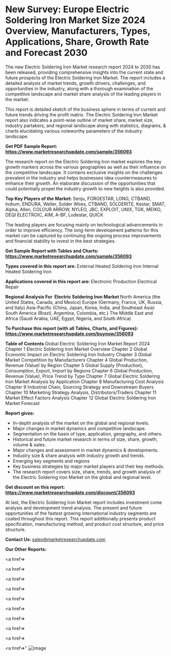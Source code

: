 # New Survey: Europe Electric Soldering Iron Market Size 2024 Overview, Manufacturers, Types, Applications, Share, Growth Rate and Forecast 2030

The new Electric Soldering Iron Market research report 2024 to 2030 has been released, providing comprehensive insights into the current state and future prospects of the Electric Soldering Iron Market. The report includes a detailed analysis of market trends, growth drivers, challenges, and opportunities in the industry, along with a thorough examination of the competitive landscape and market share analysis of the leading players in the market.

This report is detailed sketch of the business sphere in terms of current and future trends driving the profit matrix. The Electric Soldering Iron Market report also indicates a point-wise outline of market share, market size, industry partakers, and regional landscape along with statistics, diagrams, &amp; charts elucidating various noteworthy parameters of the industry landscape.

<strong><b>Get PDF Sample Report: <a href=https://www.marketresearchupdate.com/sample/356093>https://www.marketresearchupdate.com/sample/356093</a></b></strong>

The research report on the Electric Soldering Iron market explores the key growth markers across the various geographies as well as their influence on the competitive landscape. It contains exclusive insights on the challenges prevalent in the industry and helps businesses idea countermeasures to enhance their growth. An elaborate discussion of the opportunities that could potentially propel the industry growth to new heights is also provided.

<strong><b>Top Key Players of the Market:
</b></strong>Senju, FORGESTAR, LONG, CTBAND, Indium, ENDURA, Weller, Solder Wires, CTBAND, SOLDERITE, Kestar, SMAT, Alpha, Allen, COLOUR ARROW, NYLEO, JBC, EXPLOIT, UNIX, TGK, MEIKO, DEQI ELECTROIC, AIM, A-BF, Lodestar, QUICK<strong><b>
</b></strong>

The leading players are focusing mainly on technological advancements in order to improve efficiency. The long-term development patterns for this market can be captured by continuing the ongoing process improvements and financial stability to invest in the best strategies.

<strong><b>Get Sample Report with Tables and Charts: <a href=https://www.marketresearchupdate.com/sample/356093>https://www.marketresearchupdate.com/sample/356093</a></b></strong>

<strong><b>Types covered in this report are:
</b></strong>External Heated Soldering Iron
Internal Heated Soldering Iron<strong><b>
</b></strong>

<strong><b>Applications covered in this report are:
</b></strong>Electronic Production
Electrical Repair<strong><b>
</b></strong>

<strong><b>Regional Analysis For  Electric Soldering Iron Market</b></strong><strong><b>
</b></strong>North America (the United States, Canada, and Mexico)
Europe (Germany, France, UK, Russia, and Italy)
Asia-Pacific (China, Japan, Korea, India, and Southeast Asia)
South America (Brazil, Argentina, Colombia, etc.)
The Middle East and Africa (Saudi Arabia, UAE, Egypt, Nigeria, and South Africa)

<strong><b>To Purchase this report (with all Tables, Charts, and Figures): <a href=https://www.marketresearchupdate.com/buynow/356093>https://www.marketresearchupdate.com/buynow/356093</a></b></strong>

<strong><b>Table of Contents</b></strong><strong><b>
</b></strong>Global Electric Soldering Iron Market Report 2024
Chapter 1 Electric Soldering Iron Market Overview
Chapter 2 Global Economic Impact on Electric Soldering Iron Industry
Chapter 3 Global Market Competition by Manufacturers
Chapter 4 Global Production, Revenue (Value) by Region
Chapter 5 Global Supply (Production), Consumption, Export, Import by Regions
Chapter 6 Global Production, Revenue (Value), Price Trend by Type
Chapter 7 Global Electric Soldering Iron Market Analysis by Application
Chapter 8 Manufacturing Cost Analysis
Chapter 9 Industrial Chain, Sourcing Strategy and Downstream Buyers
Chapter 10 Marketing Strategy Analysis, Distributors/Traders
Chapter 11 Market Effect Factors Analysis
Chapter 12 Global Electric Soldering Iron Market Forecast

<strong><b>Report gives:</b></strong>

- In-depth analysis of the market on the global and regional levels.
- Major changes in market dynamics and competitive landscape.
- Segmentation on the basis of type, application, geography, and others.
- Historical and future market research in terms of size, share, growth, volume &amp; sales.
- Major changes and assessment in market dynamics &amp; developments.
- Industry size &amp; share analysis with industry growth and trends.
- Emerging key segments and regions
- Key business strategies by major market players and their key methods.
- The research report covers size, share, trends, and growth analysis of the Electric Soldering Iron Market on the global and regional level.

<strong><b>Get discount on this report: <a href=https://www.marketresearchupdate.com/discount/356093>https://www.marketresearchupdate.com/discount/356093</a></b></strong>

At last, the Electric Soldering Iron Market report includes investment come analysis and development trend analysis. The present and future opportunities of the fastest growing international industry segments are coated throughout this report. This report additionally presents product specification, manufacturing method, and product cost structure, and price structure.

<strong><b>Contact Us:
</b></strong>sales@marketresearchupdate.com

<strong>Our Other Reports:</strong>

<a href=></a>

<a href=></a>

<a href=></a>

<a href=></a>

<a href=></a>

<a href=></a>

<a href=></a>

<a href=></a>

<a href=></a>

<a href=></a>"
![image](https://github.com/Gayatrikarjule/Market-Analysis-360/assets/97346546/52a86174-77ab-4380-bb57-9d83d50bc74c)
